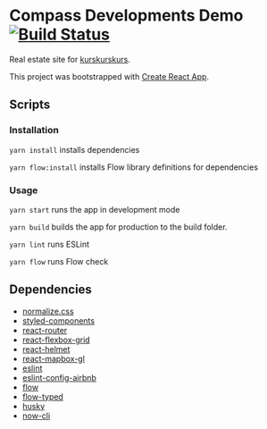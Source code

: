 # Compass Developments Demo [![Build Status](https://travis-ci.org/akronb/yard-frontend.svg?branch=master)](https://travis-ci.org/akronb/yard-frontend)

Real estate site for [kurskurskurs](http://kurskurskurs.erodionov.ru/).

This project was bootstrapped with [Create React App](https://github.com/facebookincubator/create-react-app).

## Scripts

### Installation

`yarn install` installs dependencies

`yarn flow:install` installs Flow library definitions for dependencies

### Usage

`yarn start` runs the app in development mode

`yarn build` builds the app for production to the build folder.

`yarn lint` runs ESLint

`yarn flow` runs Flow check

## Dependencies
* [normalize.css](https://github.com/necolas/normalize.css)
* [styled-components](https://github.com/styled-components/styled-components)
* [react-router](https://github.com/ReactTraining/react-router)
* [react-flexbox-grid](https://github.com/roylee0704/react-flexbox-grid)
* [react-helmet](https://github.com/nfl/react-helmet)
* [react-mapbox-gl](https://github.com/alex3165/react-mapbox-gl)
* [eslint](https://github.com/eslint/eslint)
* [eslint-config-airbnb](https://github.com/airbnb/javascript/tree/master/packages/eslint-config-airbnb)
* [flow](https://github.com/facebook/flow)
* [flow-typed](https://github.com/flowtype/flow-typed)
* [husky](https://github.com/typicode/husky)
* [now-cli](https://github.com/zeit/now-cli)

